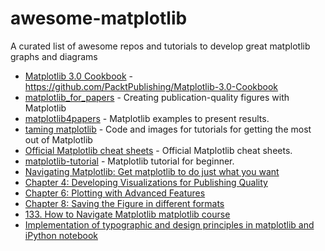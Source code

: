 # awesome-matplotlib
 A curated list of awesome repos and tutorials to develop great matplotlib graphs and diagrams

* [Matplotlib 3.0 Cookbook]( https://github.com/PacktPublishing/Matplotlib-3.0-Cookbook) - https://github.com/PacktPublishing/Matplotlib-3.0-Cookbook
* [matplotlib_for_papers]( https://github.com/jbmouret/matplotlib_for_papers) - Creating publication-quality figures with Matplotlib
* [matplotlib4papers](https://github.com/amarasovic/matplotlib4papers/) - Matplotlib examples to present results. 
* [taming matplotlib](https://github.com/brohrer/taming_matplotlib) - Code and images for tutorials for getting the most out of Matplotlib
* [Official Matplotlib cheat sheets](https://github.com/matplotlib/cheatsheets/blob/master/cheatsheets-1.png) - Official Matplotlib cheat sheets. 
* [matplotlib-tutorial](https://github.com/rougier/matplotlib-tutorial) - Matplotlib tutorial for beginner. 
* [Navigating Matplotlib: Get matplotlib to do just what you want]( https://end-to-end-machine-learning.teachable.com/p/navigating-matplotlib-tutorial-how-to/) 
* [Chapter 4: Developing Visualizations for Publishing Quality](https://github.com/PacktPublishing/Matplotlib-3.0-Cookbook/blob/master/Chapter04/C[…]0Developing%20Visualizations%20For%20Publishing%20Quality.ipynb)
* [Chapter 6: Plotting with Advanced Features](https://github.com/PacktPublishing/Matplotlib-3.0-Cookbook/blob/master/Chapter06/Chapter%206%20-%20Plotting%20with%20Advanced%20Features.ipynb)
* [Chapter 8: Saving the Figure in different formats](https://github.com/PacktPublishing/Matplotlib-3.0-Cookbook/blob/master/Chapter08/C[…]08%20-%20Saving%20the%20Figure%20in%20Different%20Formats.ipynb)
* [133. How to Navigate Matplotlib matplotlib course](https://e2eml.school/133) 
* [Implementation of typographic and design principles in matplotlib and iPython notebook](https://nbviewer.jupyter.org/gist/olgabot/5357268) 
